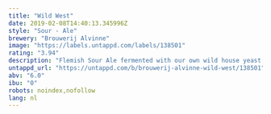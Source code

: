 ```yaml
---
title: "Wild West"
date: 2019-02-08T14:40:13.345996Z
style: "Sour - Ale"
brewery: "Brouwerij Alvinne"
image: "https://labels.untappd.com/labels/138501"
rating: "3.94"
description: "Flemish Sour Ale fermented with our own wild house yeast strain 'Morpheus'. Aged in red wine barrels for six to eight months. Discover the mildly sour taste of lactic acid produced by the Morpheus yeast. Barrel aged version of Omega."
untappd_url: "https://untappd.com/b/brouwerij-alvinne-wild-west/138501"
abv: "6.0"
ibu: "0"
robots: noindex,nofollow
lang: nl
---
```

